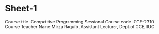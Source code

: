 # Sheet-1
Course title :Competitive Programming Sessional
Course code :CCE-2310
Course Teacher Name:Mirza Raquib ,Assistant Lecturer, Dept.of CCE,IIUC
